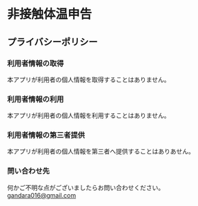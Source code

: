 # 非接触体温申告

## プライバシーポリシー


### 利用者情報の取得
本アプリが利用者の個人情報を取得することはありません。

### 利用者情報の利用
本アプリが利用者の個人情報を利用することはありません。

### 利用者情報の第三者提供
本アプリが利用者の個人情報を第三者へ提供することはありあせん。

### 問い合わせ先
何かご不明な点がございましたらお問い合わせください。
gandara016@gmail.com
